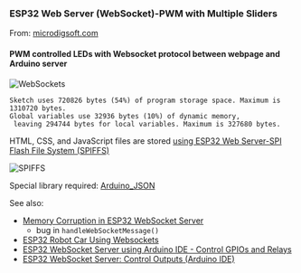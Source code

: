 ### ESP32 Web Server (WebSocket)-PWM with Multiple Sliders
From: [microdigsoft.com](https://microdigisoft.com/esp32-web-server-websocket-pwm-with-multiple-sliders)

#### PWM controlled LEDs with Websocket protocol between webpage and Arduino server
![WebSockets](https://i0.wp.com/microdigisoft.com/wp-content/uploads/2021/10/ESP32-SPIFFS-PWM-SLIDER-2-3.png)  

```
Sketch uses 720826 bytes (54%) of program storage space. Maximum is 1310720 bytes.
Global variables use 32936 bytes (10%) of dynamic memory,
 leaving 294744 bytes for local variables. Maximum is 327680 bytes.
```

HTML, CSS, and JavaScript files are stored
[using ESP32 Web Server-SPI Flash File System (SPIFFS)](https://microdigisoft.com/esp32-web-server-spi-flash-file-system-spiffs)  

![SPIFFS](https://i0.wp.com/microdigisoft.com/wp-content/uploads/2021/10/ESP32-SPIFFS-PWM-SLIDER-1-1.png)

Special library required:  [Arduino_JSON](https://github.com/arduino-libraries/Arduino_JSON) 

See also:
- [Memory Corruption in ESP32 WebSocket Server](https://community.platformio.org/t/memory-corruption-in-esp32-websocket-server/21558)  
    - bug in `handleWebSocketMessage()`  
- [ESP32 Robot Car Using Websockets](https://www.donskytech.com/esp32-robot-car-using-websockets)  
- [ESP32 WebSocket Server using Arduino IDE - Control GPIOs and Relays](https://microcontrollerslab.com/esp32-websocket-server-arduino-ide-control-gpios-relays)
- [ESP32 WebSocket Server: Control Outputs (Arduino IDE)](https://randomnerdtutorials.com/esp32-websocket-server-arduino)
